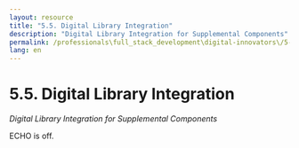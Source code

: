 ```yaml
---
layout: resource
title: "5.5. Digital Library Integration"
description: "Digital Library Integration for Supplemental Components"
permalink: /professionals\full_stack_development\digital-innovators\/5-5-digital-library-integration/
lang: en
---
```


# 5.5. Digital Library Integration

*Digital Library Integration for Supplemental Components*

ECHO is off.
